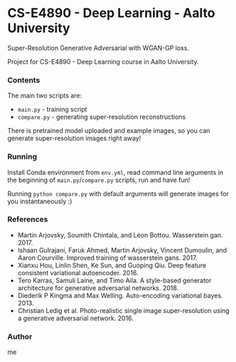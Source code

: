 # 	CS-E4890 - Deep Learning - Aalto University

Super-Resolution Generative Adversarial with WGAN-GP loss.

Project for CS-E4890 - Deep Learning course in Aalto University.

### Contents

The main two scripts are:
* `main.py` - training script
* `compare.py` - generating super-resolution reconstructions

There is pretrained model uploaded and example images, so you can generate super-resolution images right away!


### Running
Install Conda environment from `env.yml`, read command line arguments in the beginning of `main.py`/`compare.py` scripts, run and have fun!

Running `python compare.py` with default arguments will generate images for you instantaneously :)

### References
* Martin Arjovsky, Soumith Chintala, and Léon Bottou. Wasserstein gan. 2017.
* Ishaan Gulrajani, Faruk Ahmed, Martin Arjovsky, Vincent Dumoulin, and Aaron Courville. Improved training of wasserstein gans. 2017.
* Xianxu Hou, Linlin Shen, Ke Sun, and Guoping Qiu. Deep feature consistent variational autoencoder. 2016.
* Tero Karras, Samuli Laine, and Timo Aila. A style-based generator architecture for generative adversarial networks. 2018.
* Diederik P Kingma and Max Welling. Auto-encoding variational bayes. 2013.
* Christian Ledig et al. Photo-realistic single image super-resolution using a generative adversarial network. 2016.

### Author

me

